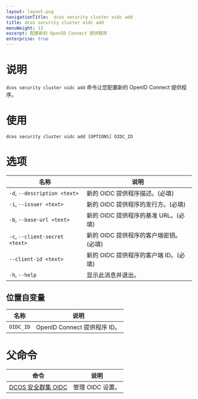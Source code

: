 ```yaml
---
layout: layout.pug
navigationTitle:  dcos security cluster oidc add
title: dcos security cluster oidc add
menuWeight: 13
excerpt: 配置新的 OpenID Connect 提供程序
enterprise: true
---
```



# 说明

`dcos security cluster oidc add` 命令让您配置新的 OpenID Connect 提供程序。


# 使用

```
dcos security cluster oidc add [OPTIONS] OIDC_ID
```

# 选项

| 名称 | 说明 |
|--------|------------------|
| `-d`, `--description <text>` | 新的 OIDC 提供程序描述。(必填) | 
| `-i`, `--issuer <text>` | 新的 OIDC 提供程序的发行方。(必填) | 
| `-b`, `--base-url <text>` | 新的 OIDC 提供程序的基准 URL。(必填) | 
| `-c`, `--client-secret <text>` | 新的 OIDC 提供程序的客户端密钥。(必填) | 
| `--client-id <text>` | 新的 OIDC 提供程序的客户端 ID。(必填) | 
| `-h`, `--help` | 显示此消息并退出。|

## 位置自变量

| 名称 | 说明 |
|--------|------------------|
| `OIDC_ID` | OpenID Connect 提供程序 ID。 |

# 父命令

| 命令 | 说明 |
|---------|-------------|
| [DCOS 安全群集 OIDC](/cn/1.12/cli/command-reference/dcos-security/dcos-security-cluster/dcos-security-cluster-oidc/) | 管理 OIDC 设置。 |
